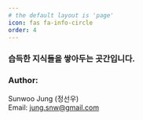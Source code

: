 ```yaml
---
# the default layout is 'page'
icon: fas fa-info-circle
order: 4
---
```


### 습득한 지식들을 쌓아두는 곳간입니다.

### Author:
Sunwoo Jung (정선우) <br>
Email: <jung.snw@gmail.com>
